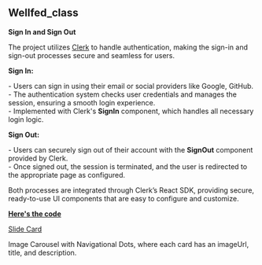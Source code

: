 ## Wellfed_class

<p><strong>Sign In and Sign Out</strong></p>

<p>
  The project utilizes 
  <a href="https://clerk.dev/">Clerk</a> 
  to handle authentication, making the sign-in and sign-out processes secure and seamless for users.
</p>

<p><strong>Sign In:</strong></p>
<p>
  - Users can sign in using their email or social providers like Google, GitHub.<br/>
  - The authentication system checks user credentials and manages the session, ensuring a smooth login experience.<br/>
  - Implemented with Clerk's <strong>SignIn</strong> component, which handles all necessary login logic.
</p>

<p><strong>Sign Out:</strong></p>
<p>
  - Users can securely sign out of their account with the <strong>SignOut</strong> component provided by Clerk.<br/>
  - Once signed out, the session is terminated, and the user is redirected to the appropriate page as configured.
</p>

<p>
  Both processes are integrated through Clerk’s React SDK, providing secure, ready-to-use UI components that are easy to configure and customize.
</p>
<a href="https://github.com/rithvikvelapati/WellFed/tree/feature/clerk-auth" target="_blank"> <strong>Here's the code</strong></a>






<a href="https://github.com/rithvikvelapati/WellFed/blob/main/frontend/wellfed/src/components/ui/SlideCard.tsx" target="_blank"> Slide Card </a> <p> Image Carousel with Navigational Dots, where each card has an imageUrl, title, and description.</p>


